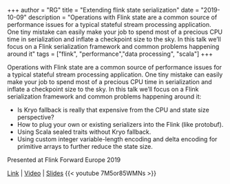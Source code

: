 +++
author = "RG"
title = "Extending flink state serialization"
date = "2019-10-09"
description = "Operations with Flink state are a common source of performance issues for a typical stateful stream processing application. One tiny mistake can easily make your job to spend most of a precious CPU time in serialization and inflate a checkpoint size to the sky. In this talk we’ll focus on a Flink serialization framework and common problems happening around it"
tags = ["flink", "performance","data processing", "scala"]
+++

Operations with Flink state are a common source of performance issues for a typical stateful stream processing application. One tiny mistake can easily make your job to spend most of a precious CPU time in serialization and inflate a checkpoint size to the sky. In this talk we’ll focus on a Flink serialization framework and common problems happening around it:

* Is Kryo fallback is really that expensive from the CPU and state size perspective?
* How to plug your own or existing serializers into the Flink (like protobuf).
* Using Scala sealed traits without Kryo fallback.
* Using custom integer variable-length encoding and delta encoding for primitive arrays to further reduce the state size.

Presented at Flink Forward Europe 2019

[Link](https://europe-2019.flink-forward.org/conference-program#extending-flink-state-serialization-for-better-performance-and-smaller-checkpoint-size) | [Video](https://www.youtube.com/watch?v=7M5or85WMNs&list=PLDX4T_cnKjD207Aa8b5CsZjc7Z_KRezGz&index=37) | [Slides](/slides/ff19_state_serialization.pdf)
{{< youtube 7M5or85WMNs >}}